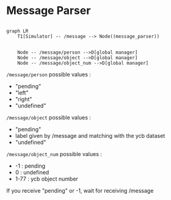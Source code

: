 # Message Parser

##

```mermaid
graph LR
    T1[Simulator] -- /message --> Node((message_parser))


    Node -- /message/person -->D[global manager]
    Node -- /message/object -->D[global manager]
    Node -- /message/object_num -->D[global manager]
```


`/message/person` possible values :  
- "pending"
- "left"
- "right"
- "undefined"

`/message/object` possible values :  
- "pending"
- label given by /message and matching with the ycb dataset
- "undefined"

`/message/object_num` possible values :  
- -1 :  pending
- 0 : undefined
- 1-77 : ycb object number  

If you receive "pending" or -1, wait for receiving /message  


